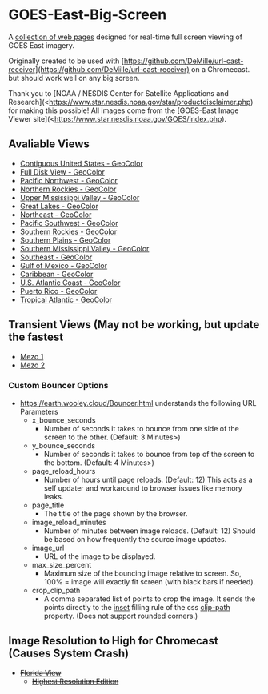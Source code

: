 # GOES-East-Big-Screen
A [collection of web pages](https://earth.wooley.cloud) designed for real-time full screen viewing of GOES East imagery.

Originally created to be used with [https://github.com/DeMille/url-cast-receiver](https://github.com/DeMille/url-cast-receiver) on a Chromecast. but should work well on any big screen.

Thank you to [NOAA / NESDIS Center for Satellite Applications and Research](<https://www.star.nesdis.noaa.gov/star/productdisclaimer.php) for making this possible!
All images come from the [GOES-East Image Viewer site](<https://www.star.nesdis.noaa.gov/GOES/index.php).


## Avaliable Views
* [Contiguous United States - GeoColor](<https://earth.wooley.cloud/Bouncer.html?image_reload_minutes=5&image_url=https://cdn.star.nesdis.noaa.gov/GOES16/ABI/CONUS/GEOCOLOR/5000x3000.jpg&page_title=CONUS View - GOES-East - GeoColor>)
* [Full Disk View - GeoColor](<https://earth.wooley.cloud/Bouncer.html?image_reload_minutes=12&image_url=https://cdn.star.nesdis.noaa.gov/GOES16/ABI/FD/GEOCOLOR/1808x1808.jpg&page_title=East Full Disk View - GOES- - GeoColor>)
* [Pacific Northwest - GeoColor](<https://earth.wooley.cloud/Bouncer.html?image_reload_minutes=5&image_url=https://cdn.star.nesdis.noaa.gov/GOES16/ABI/SECTOR/pnw/GEOCOLOR/1200x1200.jpg&page_title=Pacific Northwest - GOES-East - Sector Views - GeoColor>)
* [Northern Rockies - GeoColor](<https://earth.wooley.cloud/Bouncer.html?image_reload_minutes=5&image_url=https://cdn.star.nesdis.noaa.gov/GOES16/ABI/SECTOR/nr/GEOCOLOR/1200x1200.jpg&page_title=Northern Rockies - GOES-East - Sector Views - GeoColor>)
* [Upper Mississippi Valley - GeoColor](<https://earth.wooley.cloud/Bouncer.html?image_reload_minutes=5&image_url=https://cdn.star.nesdis.noaa.gov/GOES16/ABI/SECTOR/umv/GEOCOLOR/1200x1200.jpg&page_title=Upper Mississippi Valley - GOES-East - Sector Views - GeoColor>)
* [Great Lakes - GeoColor](<https://earth.wooley.cloud/Bouncer.html?image_reload_minutes=5&image_url=https://cdn.star.nesdis.noaa.gov/GOES16/ABI/SECTOR/cgl/GEOCOLOR/1200x1200.jpg&page_title=Great Lakes - GOES-East - Sector Views - GeoColor>)
* [Northeast - GeoColor](<https://earth.wooley.cloud/Bouncer.html?image_reload_minutes=5&image_url=https://cdn.star.nesdis.noaa.gov/GOES16/ABI/SECTOR/ne/GEOCOLOR/1200x1200.jpg&page_title=Northeast - GOES-East - Sector Views - GeoColor>)
* [Pacific Southwest - GeoColor](<https://earth.wooley.cloud/Bouncer.html?image_reload_minutes=5&image_url=https://cdn.star.nesdis.noaa.gov/GOES16/ABI/SECTOR/psw/GEOCOLOR/1200x1200.jpg&page_title=Pacific Southwest - GOES-East - Sector Views - GeoColor>)
* [Southern Rockies - GeoColor](<https://earth.wooley.cloud/Bouncer.html?image_reload_minutes=5&image_url=https://cdn.star.nesdis.noaa.gov/GOES16/ABI/SECTOR/sr/GEOCOLOR/1200x1200.jpg&page_title=Southern Rockies - GOES-East - Sector Views - GeoColor>)
* [Southern Plains - GeoColor](<https://earth.wooley.cloud/Bouncer.html?image_reload_minutes=5&image_url=https://cdn.star.nesdis.noaa.gov/GOES16/ABI/SECTOR/sp/GEOCOLOR/1200x1200.jpg&page_title=Southern Plains - GOES-East - Sector Views - GeoColor>)
* [Southern Mississippi Valley - GeoColor](<https://earth.wooley.cloud/Bouncer.html?image_reload_minutes=5&image_url=https://cdn.star.nesdis.noaa.gov/GOES16/ABI/SECTOR/smv/GEOCOLOR/1200x1200.jpg&page_title=Southern Mississippi Valley - GOES-East - Sector Views - GeoColor>)
* [Southeast - GeoColor](<https://earth.wooley.cloud/Bouncer.html?image_reload_minutes=5&image_url=https://cdn.star.nesdis.noaa.gov/GOES16/ABI/SECTOR/se/GEOCOLOR/1200x1200.jpg&page_title=Southeast - GOES-East - Sector Views - GeoColor>)
* [Gulf of Mexico - GeoColor](<https://earth.wooley.cloud/Bouncer.html?image_reload_minutes=6&image_url=https://cdn.star.nesdis.noaa.gov/GOES16/ABI/SECTOR/gm/GEOCOLOR/2001x2000.jpg&page_title=Gulf of Mexico - GOES-East - Sector Views - GeoColor>)
* [Caribbean - GeoColor](<https://earth.wooley.cloud/Bouncer.html?image_reload_minutes=11&image_url=https://cdn.star.nesdis.noaa.gov/GOES16/ABI/SECTOR/car/GEOCOLOR/4000x4000.jpg&page_title=Caribbean - GOES-East - Sector Views - GeoColor>)
* [U.S. Atlantic Coast - GeoColor](<https://earth.wooley.cloud/Bouncer.html?image_reload_minutes=6&image_url=https://cdn.star.nesdis.noaa.gov/GOES16/ABI/SECTOR/eus/GEOCOLOR/2001x2000.jpg&page_title=U.S. Atlantic Coast - GOES-East - Sector Views - GeoColor>)
* [Puerto Rico - GeoColor](<https://earth.wooley.cloud/Bouncer.html?image_reload_minutes=6&image_url=https://cdn.star.nesdis.noaa.gov/GOES16/ABI/SECTOR/pr/GEOCOLOR/latest.jpg&page_title=Puerto Rico - GOES-East - Sector Views - GeoColor>)
* [Tropical Atlantic - GeoColor](<https://earth.wooley.cloud/Bouncer.html?image_reload_minutes=25&image_url=https://cdn.star.nesdis.noaa.gov/GOES16/ABI/SECTOR/taw/GEOCOLOR/3600x2160.jpg&page_title=Tropical Atlantic - GOES-East - Sector Views - wide view - GeoColor>)

## Transient Views (May not be working, but update the fastest
* [Mezo 1](<https://earth.wooley.cloud/Bouncer.html?image_reload_minutes=1&image_url=https://cdn.star.nesdis.noaa.gov/GOES16/ABI/MESO/M1/DayLandCloud/latest.jpg&page_title=Mezo View 1&image_reload_minutes=2>)
* [Mezo 2](<https://earth.wooley.cloud/Bouncer.html?image_reload_minutes=1&image_url=https://cdn.star.nesdis.noaa.gov/GOES16/ABI/MESO/M2/DayLandCloud/latest.jpg&page_title=Mezo View 2&image_reload_minutes=2>)

### Custom Bouncer Options
* https://earth.wooley.cloud/Bouncer.html understands the following URL Parameters
  * x_bounce_seconds
    * Number of seconds it takes to bounce from one side of the screen to the other. (Default: 3 Minutes>)
  * y_bounce_seconds
    * Number of seconds it takes to bounce from top of the screen to the bottom. (Default: 4 Minutes>)
  * page_reload_hours
    * Number of hours until page reloads. (Default: 12) This acts as a self updater and workaround to browser issues like memory leaks.
  * page_title
    * The title of the page shown by the browser.
  * image_reload_minutes
    * Number of minutes between image reloads. (Default: 12) Should be based on how frequently the source image updates.
  * image_url
    * URL of the image to be displayed.
  * max_size_percent
    * Maximum size of the bouncing image relative to screen. So, 100% = image will exactly fit screen (with black bars if needed).
  * crop_clip_path
    * A comma separated list of points to crop the image. It sends the points directly to the [inset](https://developer.mozilla.org/en-US/docs/Web/CSS/basic-shape#inset()) filling rule of the css [clip-path](https://developer.mozilla.org/en-US/docs/Web/CSS/clip-path) property. (Does not support rounded corners.)

## Image Resolution to High for Chromecast (Causes System Crash)
* ~~[Florida View](<Florida.html>)~~
  * ~~[Highest Resolution Edition](<Florida-Hi-res.html>)~~